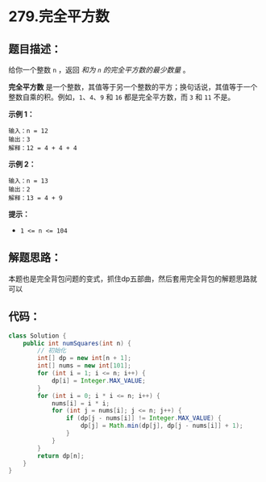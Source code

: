 #  279.完全平方数

## 题目描述：

给你一个整数 `n` ，返回 *和为 `n` 的完全平方数的最少数量* 。

**完全平方数** 是一个整数，其值等于另一个整数的平方；换句话说，其值等于一个整数自乘的积。例如，`1`、`4`、`9` 和 `16` 都是完全平方数，而 `3` 和 `11` 不是。

 

**示例 1：**

```
输入：n = 12
输出：3 
解释：12 = 4 + 4 + 4
```

**示例 2：**

```
输入：n = 13
输出：2
解释：13 = 4 + 9
```

 

**提示：**

+ `1 <= n <= 104`

## 解题思路：

本题也是完全背包问题的变式，抓住dp五部曲，然后套用完全背包的解题思路就可以

## 代码：

```java
class Solution {
    public int numSquares(int n) {
        // 初始化
        int[] dp = new int[n + 1];
        int[] nums = new int[101];
        for (int i = 1; i <= n; i++) {
            dp[i] = Integer.MAX_VALUE;
        }
        for (int i = 0; i * i <= n; i++) {
            nums[i] = i * i;
            for (int j = nums[i]; j <= n; j++) {
                if (dp[j - nums[i]] != Integer.MAX_VALUE) {
                    dp[j] = Math.min(dp[j], dp[j - nums[i]] + 1);
                }
            }
        }
        return dp[n];
    }
}
```



